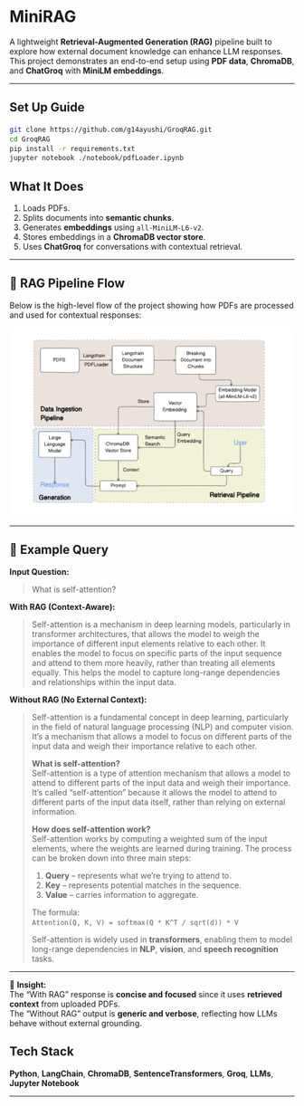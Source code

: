 # MiniRAG

A lightweight **Retrieval-Augmented Generation (RAG)** pipeline built to explore how external document knowledge can enhance LLM responses.  
This project demonstrates an end-to-end setup using **PDF data**, **ChromaDB**, and **ChatGroq** with **MiniLM embeddings**.

---

## Set Up Guide
```bash
git clone https://github.com/g14ayushi/GroqRAG.git
cd GroqRAG
pip install -r requirements.txt
jupyter notebook ./notebook/pdfLoader.ipynb
```

## What It Does

1. Loads PDFs. 
2. Splits documents into **semantic chunks**.  
3. Generates **embeddings** using `all-MiniLM-L6-v2`.  
4. Stores embeddings in a **ChromaDB vector store**. 
5. Uses **ChatGroq** for conversations with contextual retrieval.  

---

## 🔄 RAG Pipeline Flow

Below is the high-level flow of the project showing how PDFs are processed and used for contextual responses:

<p align="left">
  <img src="./images/rag_pipeline_flow.png" alt="MiniRAG Flow Diagram" width="700"/>
</p>

---

## 💬 Example Query

**Input Question:**  
> What is self-attention?

**With RAG (Context-Aware):**
> Self-attention is a mechanism in deep learning models, particularly in transformer architectures, that allows the model to weigh the importance of different input elements relative to each other. It enables the model to focus on specific parts of the input sequence and attend to them more heavily, rather than treating all elements equally. This helps the model to capture long-range dependencies and relationships within the input data.

**Without RAG (No External Context):**
> Self-attention is a fundamental concept in deep learning, particularly in the field of natural language processing (NLP) and computer vision. It’s a mechanism that allows a model to focus on different parts of the input data and weigh their importance relative to each other.
>
> **What is self-attention?**  
> Self-attention is a type of attention mechanism that allows a model to attend to different parts of the input data and weigh their importance. It’s called “self-attention” because it allows the model to attend to different parts of the input data itself, rather than relying on external information.  
>
> **How does self-attention work?**  
> Self-attention works by computing a weighted sum of the input elements, where the weights are learned during training. The process can be broken down into three main steps:
> 1. **Query** – represents what we’re trying to attend to.  
> 2. **Key** – represents potential matches in the sequence.  
> 3. **Value** – carries information to aggregate.
>
> The formula:  
> `Attention(Q, K, V) = softmax(Q * K^T / sqrt(d)) * V`
>
> Self-attention is widely used in **transformers**, enabling them to model long-range dependencies in **NLP**, **vision**, and **speech recognition** tasks.

---

🧩 **Insight:**  
The “With RAG” response is **concise and focused** since it uses **retrieved context** from uploaded PDFs.  
The “Without RAG” output is **generic and verbose**, reflecting how LLMs behave without external grounding.


## Tech Stack
**Python**, **LangChain**, **ChromaDB**, **SentenceTransformers**, **Groq**, **LLMs**, **Jupyter Notebook**

---

